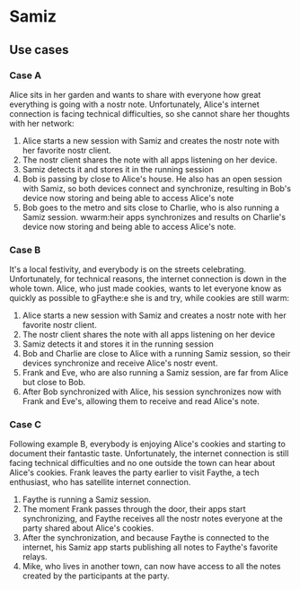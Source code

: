 # Samiz

## Use cases
### Case A
Alice sits in her garden and wants to share with everyone how great everything is going with a nostr note. Unfortunately, Alice's internet connection is facing technical difficulties, so she cannot share her thoughts with her network:

1. Alice starts a new session with Samiz and creates the nostr note with her favorite nostr client.
2. The nostr client shares the note with all apps listening on her device.
3. Samiz detects it and stores it in the running session
4. Bob is passing by close to Alice's house. He also has an open session with Samiz, so both devices connect and synchronize, resulting in Bob's device now storing and being able to access Alice's note
5. Bob goes to the metro and sits close to Charlie, who is also running a Samiz session.
wwarm:heir apps synchronizes and results on Charlie's device now storing and being able to access Alice's note.


### Case B
It's a local festivity, and everybody is on the streets celebrating. Unfortunately, for technical reasons, the internet connection is down in the whole town. Alice, who just made cookies, wants to let everyone know as quickly as possible to gFaythe:e she is and try, while cookies are still warm:

1. Alice starts a new session with Samiz and creates a nostr note with her favorite nostr client.
2. The nostr client shares the note with all apps listening on her device
3. Samiz detects it and stores it in the running session
4. Bob and Charlie are close to Alice with a running Samiz session, so their devices synchronize and receive Alice's nostr event.
5. Frank and Eve, who are also running a Samiz session, are far from Alice but close to Bob.
6. After Bob synchronized with Alice, his session synchronizes now with Frank and Eve's, allowing them to receive and read Alice's note.


### Case C
Following example B, everybody is enjoying Alice's cookies and starting to document their fantastic taste. Unfortunately, the internet connection is still facing technical difficulties and no one outside the town can hear about Alice's cookies. Frank leaves the party earlier to visit Faythe, a tech enthusiast, who has satellite internet connection. 

1. Faythe is running a Samiz session.
2. The moment Frank passes through the door, their apps start synchronizing, and Faythe receives all the nostr notes everyone at the party shared about Alice's cookies.
3. After the synchronization, and because Faythe is connected to the internet, his Samiz app starts publishing all notes to Faythe's favorite relays.
4. Mike, who lives in another town, can now have access to all the notes created by the participants at the party.
